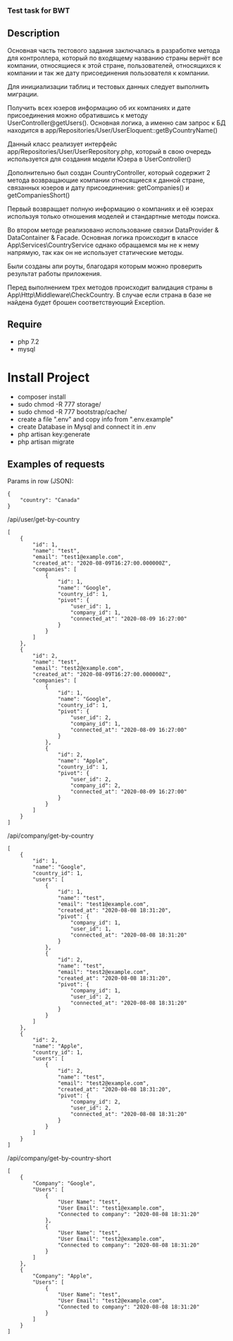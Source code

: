 ### Test task for BWT

## Description

Основная часть тестового задания заключалась в разработке метода для контроллера, 
который по входящему названию страны вернёт все компании, относящиеся к этой стране, пользователей,
относящихся к компании и так же дату присоединения пользователя к компании.

Для инициализации таблиц и тестовых данных следует выполнить миграции.

Получить всех юзеров информацию об их компаниях и дате присоединения можно обратившись к методу UserController@getUsers().
Основная логика, а именно сам запрос к БД находится в app/Repositories/User/UserEloquent::getByCountryName()

Данный класс реализует интерфейс app/Repositories/User/UserRepository.php, который в свою очередь используется для создания модели Юзера в UserController()

Дополнительно был создан CountryController, который содержит 2 метода возвращающие компании относящиеся к данной стране, связанных юзеров и дату присоединения: getCompanies() и getCompaniesShort()

Первый возвращает полную информацию о компаниях и её юзерах используя только отношения моделей и стандартные методы поиска.

Во втором методе реализовано использование связки DataProvider & DataContainer & Facade. Основная логика происходит в классе
App\Services\CountryService однако обращаемся мы не к нему напрямую, так как он не использует статические методы.

Были созданы апи роуты, благодаря которым можно проверить результат работы приложения.

Перед выполнением трех методов происходит валидация страны в App\Http\Middleware\CheckCountry. В случае если страна в базе не найдена
будет брошен соответствующий Exception.

## Require

 * php 7.2
 * mysql

# Install Project

 * composer install
 * sudo chmod -R 777 storage/
 * sudo chmod -R 777 bootstrap/cache/
 * create a file ".env" and copy info from ".env.example"
 * create Database in Mysql and connect it in .env
 * php artisan key:generate
 * php artisan migrate

## Examples of requests

Params in row (JSON):
```
{
    "country": "Canada"
}
``` 

/api/user/get-by-country
```
[
    {
        "id": 1,
        "name": "test",
        "email": "test1@example.com",
        "created_at": "2020-08-09T16:27:00.000000Z",
        "companies": [
            {
                "id": 1,
                "name": "Google",
                "country_id": 1,
                "pivot": {
                    "user_id": 1,
                    "company_id": 1,
                    "connected_at": "2020-08-09 16:27:00"
                }
            }
        ]
    },
    {
        "id": 2,
        "name": "test",
        "email": "test2@example.com",
        "created_at": "2020-08-09T16:27:00.000000Z",
        "companies": [
            {
                "id": 1,
                "name": "Google",
                "country_id": 1,
                "pivot": {
                    "user_id": 2,
                    "company_id": 1,
                    "connected_at": "2020-08-09 16:27:00"
                }
            },
            {
                "id": 2,
                "name": "Apple",
                "country_id": 1,
                "pivot": {
                    "user_id": 2,
                    "company_id": 2,
                    "connected_at": "2020-08-09 16:27:00"
                }
            }
        ]
    }
]
```

 /api/company/get-by-country
```
[
    {
        "id": 1,
        "name": "Google",
        "country_id": 1,
        "users": [
            {
                "id": 1,
                "name": "test",
                "email": "test1@example.com",
                "created_at": "2020-08-08 18:31:20",
                "pivot": {
                    "company_id": 1,
                    "user_id": 1,
                    "connected_at": "2020-08-08 18:31:20"
                }
            },
            {
                "id": 2,
                "name": "test",
                "email": "test2@example.com",
                "created_at": "2020-08-08 18:31:20",
                "pivot": {
                    "company_id": 1,
                    "user_id": 2,
                    "connected_at": "2020-08-08 18:31:20"
                }
            }
        ]
    },
    {
        "id": 2,
        "name": "Apple",
        "country_id": 1,
        "users": [
            {
                "id": 2,
                "name": "test",
                "email": "test2@example.com",
                "created_at": "2020-08-08 18:31:20",
                "pivot": {
                    "company_id": 2,
                    "user_id": 2,
                    "connected_at": "2020-08-08 18:31:20"
                }
            }
        ]
    }
]
``` 

/api/company/get-by-country-short
```
[
    {
        "Company": "Google",
        "Users": [
            {
                "User Name": "test",
                "User Email": "test1@example.com",
                "Connected to company": "2020-08-08 18:31:20"
            },
            {
                "User Name": "test",
                "User Email": "test2@example.com",
                "Connected to company": "2020-08-08 18:31:20"
            }
        ]
    },
    {
        "Company": "Apple",
        "Users": [
            {
                "User Name": "test",
                "User Email": "test2@example.com",
                "Connected to company": "2020-08-08 18:31:20"
            }
        ]
    }
]
```
